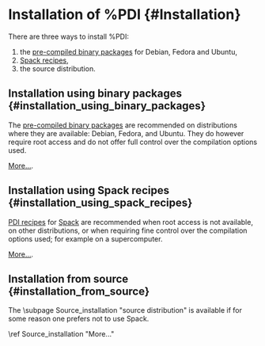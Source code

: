 # Installation of %PDI {#Installation}

There are three ways to install %PDI:
1. the [pre-compiled binary packages](https://repo.pdi.dev) for Debian, Fedora
   and Ubuntu,
2. [Spack recipes](https://github.com/pdidev/spack),
3. the source distribution.


## Installation using binary packages {#installation_using_binary_packages}

The [pre-compiled binary packages](https://repo.pdi.dev) are recommended on
distributions where they are available: Debian, Fedora, and Ubuntu.
They do however require root access and do not offer full control over the
compilation options used.

[More...](https://repo.pdi.dev).


## Installation using Spack recipes {#installation_using_spack_recipes}

[PDI recipes](https://github.com/pdidev/spack) for [Spack](https://spack.io) are
recommended when root access is not available, on other distributions, or when
requiring fine control over the compilation options used; for example on a
supercomputer.

[More...](https://github.com/pdidev/spack).


## Installation from source {#installation_from_source}

The \subpage Source_installation "source distribution" is available if for some
reason one prefers not to use Spack.

\ref Source_installation "More..."
